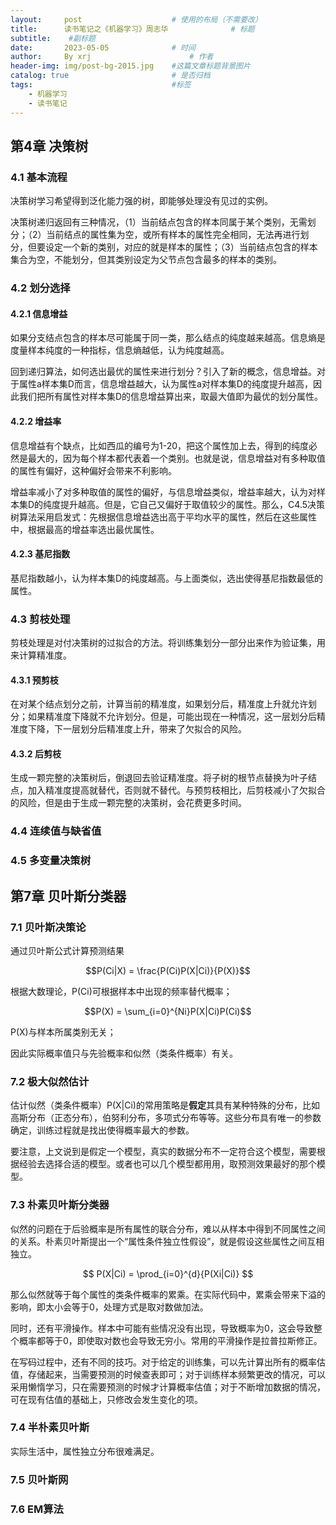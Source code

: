 ```yaml
---
layout:     post   				    # 使用的布局（不需要改）
title:      读书笔记之《机器学习》周志华				# 标题 
subtitle:    #副标题
date:       2023-05-05 				# 时间
author:     By xrj						# 作者
header-img: img/post-bg-2015.jpg 	#这篇文章标题背景图片
catalog: true 						# 是否归档
tags:								#标签
    - 机器学习
    - 读书笔记
---
```


## 第4章 决策树

### 4.1 基本流程

决策树学习希望得到泛化能力强的树，即能够处理没有见过的实例。

决策树递归返回有三种情况，（1）当前结点包含的样本同属于某个类别，无需划分；（2）当前结点的属性集为空，或所有样本的属性完全相同，无法再进行划分，但要设定一个新的类别，对应的就是样本的属性；（3）当前结点包含的样本集合为空，不能划分，但其类别设定为父节点包含最多的样本的类别。

### 4.2 划分选择

#### 4.2.1 信息增益

如果分支结点包含的样本尽可能属于同一类，那么结点的纯度越来越高。信息熵是度量样本纯度的一种指标，信息熵越低，认为纯度越高。

回到递归算法，如何选出最优的属性来进行划分？引入了新的概念，信息增益。对于属性a样本集D而言，信息增益越大，认为属性a对样本集D的纯度提升越高，因此我们把所有属性对样本集D的信息增益算出来，取最大值即为最优的划分属性。

#### 4.2.2 增益率

信息增益有个缺点，比如西瓜的编号为1-20，把这个属性加上去，得到的纯度必然是最大的，因为每个样本都代表着一个类别。也就是说，信息增益对有多种取值的属性有偏好，这种偏好会带来不利影响。

增益率减小了对多种取值的属性的偏好，与信息增益类似，增益率越大，认为对样本集D的纯度提升越高。但是，它自己又偏好于取值较少的属性。那么，C4.5决策树算法采用启发式：先根据信息增益选出高于平均水平的属性，然后在这些属性中，根据最高的增益率选出最优属性。

#### 4.2.3 基尼指数

基尼指数越小，认为样本集D的纯度越高。与上面类似，选出使得基尼指数最低的属性。

### 4.3 剪枝处理

剪枝处理是对付决策树的过拟合的方法。将训练集划分一部分出来作为验证集，用来计算精准度。

#### 4.3.1 预剪枝

在对某个结点划分之前，计算当前的精准度，如果划分后，精准度上升就允许划分；如果精准度下降就不允许划分。但是，可能出现在一种情况，这一层划分后精准度下降，下一层划分后精准度上升，带来了欠拟合的风险。

#### 4.3.2 后剪枝

生成一颗完整的决策树后，倒退回去验证精准度。将子树的根节点替换为叶子结点，加入精准度提高就替代，否则就不替代。与预剪枝相比，后剪枝减小了欠拟合的风险，但是由于生成一颗完整的决策树，会花费更多时间。

### 4.4 连续值与缺省值

### 4.5 多变量决策树

## 第7章 贝叶斯分类器

### 7.1 贝叶斯决策论

通过贝叶斯公式计算预测结果

$$P(Ci|X) = \frac{P(Ci)P(X|Ci)}{P(X)}$$

根据大数理论，P(Ci)可根据样本中出现的频率替代概率；

$$P(X) = \sum_{i=0}^{Ni}P(X|Ci)P(Ci)$$

P(X)与样本所属类别无关；

因此实际概率值只与先验概率和似然（类条件概率）有关。

### 7.2 极大似然估计

估计似然（类条件概率）P(X|Ci)的常用策略是**假定**其具有某种特殊的分布，比如高斯分布（正态分布），伯努利分布，多项式分布等等。这些分布具有唯一的参数确定，训练过程就是找出使得概率最大的参数。

要注意，上文说到是假定一个模型，真实的数据分布不一定符合这个模型，需要根据经验去选择合适的模型。或者也可以几个模型都用用，取预测效果最好的那个模型。

### 7.3 朴素贝叶斯分类器

似然的问题在于后验概率是所有属性的联合分布，难以从样本中得到不同属性之间的关系。朴素贝叶斯提出一个“属性条件独立性假设”，就是假设这些属性之间互相独立。

$$
P(X|Ci) = \prod_{i=0}^{d}{P(Xi|Ci)}
$$

那么似然就等于每个属性的类条件概率的累乘。在实际代码中，累乘会带来下溢的影响，即太小会等于0，处理方式是取对数做加法。

同时，还有平滑操作。样本中可能有些情况没有出现，导致概率为0，这会导致整个概率都等于0，即使取对数也会导致无穷小。常用的平滑操作是拉普拉斯修正。

在写码过程中，还有不同的技巧。对于给定的训练集，可以先计算出所有的概率估值，存储起来，当需要预测的时候查表即可；对于训练样本频繁更改的情况，可以采用懒惰学习，只在需要预测的时候才计算概率估值；对于不断增加数据的情况，可在现有估值的基础上，只修改会发生变化的项。

### 7.4 半朴素贝叶斯

实际生活中，属性独立分布很难满足。

### 7.5 贝叶斯网

### 7.6 EM算法